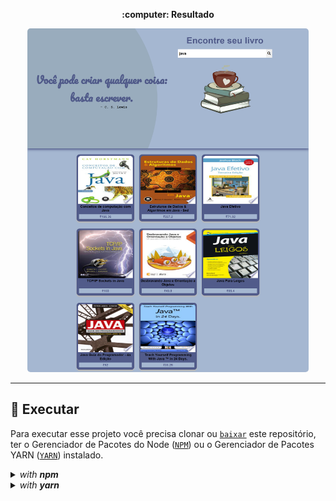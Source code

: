 <p align="center">
  <b> :computer:  Resultado </b>
</p>

<p align="center">
  <kbd>
    <img width="450" style="border-radius: 5px" height="550" alt="Demonstração do Projeto" src="demonstracao.png">
  </kbd>
</p>

---
## :dvd: **Executar**

Para executar esse projeto você precisa clonar ou [`baixar`](https://github.com/rafaelfachinelli/DSVendas/archive/main.zip) este repositório, ter o Gerenciador de Pacotes do Node ([`NPM`](https://www.npmjs.com/get-npm)) ou o Gerenciador de Pacotes YARN ([`YARN`](https://yarnpkg.com/getting-started)) instalado.

<details>
  <summary><i>with <b>npm</b></i></summary>
  
  ```bash
  # Instalar dependências
  $ npm install

  # Iniciar servidor de desenvolvimento
  $ npm start
  ```
  
</details>

<details>
  <summary><i>with <b>yarn</b></i></summary>

```bash
# Instalar dependências
$ yarn

# Iniciar servidor de desenvolvimento
$ yarn start

```

### [](https://github.com/driica/DSvendas#--autor) 💎 Autora 
<img style="border-radius: 8px" src="https://github.com/driica.png" width="100px;" alt="Adriana Beatriz"/>


---
## :page_facing_up: **Licença**

<div align="center">
  
<p>Copyright © 2022 <strong>Adriana Beatriz.</strong></p>

</div>

